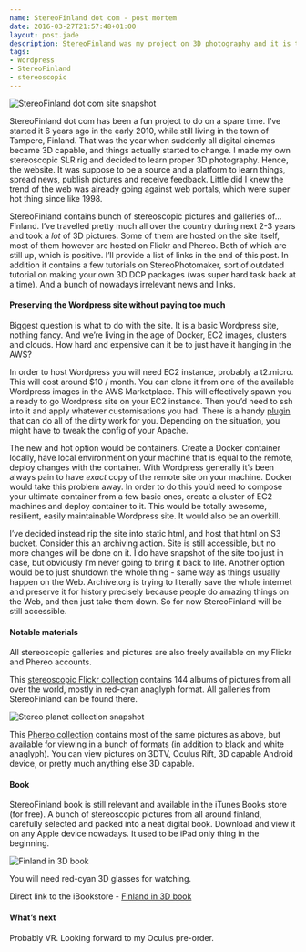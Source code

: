 ```yaml
---
name: StereoFinland dot com - post mortem
date: 2016-03-27T21:57:48+01:00
layout: post.jade
description: StereoFinland was my project on 3D photography and it is time to reflect and archive it. You will also find hints on how to preserve your Wordpress site available while not paying for it pretty much anything.
tags:
- Wordpress
- StereoFinland
- stereoscopic
---
```


<img src="https://alexsavin.me/photos/2016-03-27-stereofinland/StereoFinland.gif" class="featured" alt="StereoFinland dot com site snapshot">

StereoFinland dot com has been a fun project to do on a spare time. I’ve started it 6 years ago in the early 2010, while still living in the town of Tampere, Finland. That was the year when suddenly all digital cinemas became 3D capable, and things actually started to change. I made my own stereoscopic SLR rig and decided to learn proper 3D photography. Hence, the website. It was suppose to be a source and a platform to learn things, spread news, publish pictures and receive feedback. Little did I knew the trend of the web was already going against web portals, which were super hot thing since like 1998.

StereoFinland contains bunch of stereoscopic pictures and galleries of… Finland. I’ve travelled pretty much all over the country during next 2-3 years and took a _lot_ of 3D pictures. Some of them are hosted on the site itself, most of them however are hosted on Flickr and Phereo. Both of which are still up, which is positive. I’ll provide a list of links in the end of this post. In addition it contains a few tutorials on StereoPhotomaker, sort of outdated tutorial on making your own 3D DCP packages (was super hard task back at a time). And a bunch of nowadays irrelevant news and links.

#### Preserving the Wordpress site without paying too much

Biggest question is what to do with the site. It is a basic Wordpress site, nothing fancy. And we’re living in the age of Docker, EC2 images, clusters and clouds. How hard and expensive can it be to just have it hanging in the AWS? 

In order to host Wordpress you will need EC2 instance, probably a t2.micro. This will cost around $10 / month. You can clone it from one of the available Wordpress images in the AWS Marketplace. This will effectively spawn you a ready to go Wordpress site on your EC2 instance. Then you’d need to ssh into it and apply whatever customisations you had. There is a handy [plugin](https://wordpress.org/plugins/duplicator/) that can do all of the dirty work for you. Depending on the situation, you might have to tweak the config of your Apache.

The new and hot option would be containers. Create a Docker container locally, have local environment on your machine that is equal to the remote, deploy changes with the container. With Wordpress generally it’s been always pain to have _exact_ copy of the remote site on your machine. Docker would take this problem away. In order to do this you’d need to compose your ultimate container from a few basic ones, create a cluster of EC2 machines and deploy container to it. This would be totally awesome, resilient, easily maintainable Wordpress site. It would also be an overkill.

I’ve decided instead rip the site into static html, and host that html on S3 bucket. Consider this an archiving action. Site is still accessible, but no more changes will be done on it. I do have snapshot of the site too just in case, but obviously I’m never going to bring it back to life. Another option would be to just shutdown the whole thing - same way as things usually happen on the Web. Archive.org is trying to literally save the whole internet and preserve it for history precisely because people do amazing things on the Web, and then just take them down. So for now StereoFinland will be still accessible.

#### Notable materials

All stereoscopic galleries and pictures are also freely available on my Flickr and Phereo accounts.

This [stereoscopic Flickr collection](https://www.flickr.com/photos/karismafilms/collections/72157623974825137/) contains 144 albums of pictures from all over the world, mostly in red-cyan anaglyph format. All galleries from StereoFinland can be found there.

<img src="https://alexsavin.me/photos/2016-03-27-stereofinland/collection-stereoplanet.gif" class="featured" alt="Stereo planet collection snapshot">

This [Phereo collection](http://phereo.com/alex) contains most of the same pictures as above, but available for viewing in a bunch of formats (in addition to black and white anaglyph). You can view pictures on 3DTV, Oculus Rift, 3D capable Android device, or pretty much anything else 3D capable.

#### Book

StereoFinland book is still relevant and available in the iTunes Books store (for free). A bunch of stereoscopic pictures from all around finland, carefully selected and packed into a neat digital book. Download and view it on any Apple device nowadays. It used to be iPad only thing in the beginning.

<img src="https://alexsavin.me/photos/2016-03-27-stereofinland/stereofinland-book.jpg" class="featured" alt="Finland in 3D book">

You will need red-cyan 3D glasses for watching.

Direct link to the iBookstore - [Finland in 3D book](http://itunes.apple.com/us/book/finland-in-3d/id513730442?ls=1)

#### What’s next

Probably VR. Looking forward to my Oculus pre-order.
